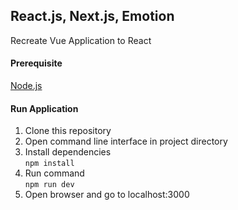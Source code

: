 ## React.js, Next.js, Emotion

Recreate Vue Application to React

#### Prerequisite

[Node.js](https://nodejs.org/en/)

#### Run Application
1. Clone this repository
2. Open command line interface in project directory
3. Install dependencies\
  ```npm install```
4. Run command\
  ```npm run dev```
5. Open browser and go to localhost:3000
